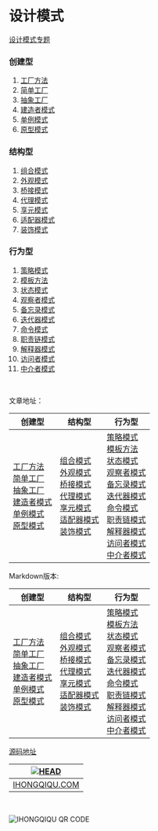 设计模式
=======

[设计模式专题](http://ihongqiqu.com/categories/%E8%AE%BE%E8%AE%A1%E6%A8%A1%E5%BC%8F/) <br>

### 创建型

1. [工厂方法](https://github.com/worthed/OriginBlog/blob/master/articles/FactoryMethodPattern.md)
2. [简单工厂](https://github.com/worthed/OriginBlog/blob/master/articles/SimpleFactoryPattern.md) 
3. [抽象工厂](https://github.com/worthed/OriginBlog/blob/master/articles/AbstractFactoryPattern.md)
4. [建造者模式](https://github.com/worthed/OriginBlog/blob/master/articles/BuilderPattern.md)
5. [单例模式](https://github.com/worthed/OriginBlog/blob/master/articles/SingletonPattern.md)
6. [原型模式](https://github.com/worthed/OriginBlog/blob/master/articles/PrototypePattern.md)

### 结构型

1. [组合模式](https://github.com/worthed/OriginBlog/blob/master/articles/CompositePattern.md) 
2. [外观模式](https://github.com/worthed/OriginBlog/blob/master/articles/FacadePattern.md) 
3. [桥接模式](https://github.com/worthed/OriginBlog/blob/master/articles/BridgePattern.md) 
4. [代理模式](https://github.com/worthed/OriginBlog/blob/master/articles/ProxyPattern.md) 
5. [享元模式](https://github.com/worthed/OriginBlog/blob/master/articles/FlyweightPattern.md)
6. [适配器模式](https://github.com/worthed/OriginBlog/blob/master/articles/AdapterPattern.md) 
7. [装饰模式](https://github.com/worthed/OriginBlog/blob/master/articles/DecoratorPattern.md)

### 行为型

1. [策略模式](https://github.com/worthed/OriginBlog/blob/master/articles/StrategyPattern.md) 
2. [模板方法](https://github.com/worthed/OriginBlog/blob/master/articles/TemplateMethodPattern.md) 
3. [状态模式](https://github.com/worthed/OriginBlog/blob/master/articles/StatePattern.md)
4. [观察者模式](https://github.com/worthed/OriginBlog/blob/master/articles/ObserverPattern.md) 
5. [备忘录模式](https://github.com/worthed/OriginBlog/blob/master/articles/MementoPattern.md) 
6. [迭代器模式](https://github.com/worthed/OriginBlog/blob/master/articles/IteratorPattern.md) 
7. [命令模式](https://github.com/worthed/OriginBlog/blob/master/articles/CommandPattern.md) 
8. [职责链模式](https://github.com/worthed/OriginBlog/blob/master/articles/ChainOfResponsibilityPattern.md) 
9. [解释器模式](https://github.com/worthed/OriginBlog/blob/master/articles/InterpreterPattern.md) 
10. [访问者模式](https://github.com/worthed/OriginBlog/blob/master/articles/VisitorPattern.md) 
11. [中介者模式](https://github.com/worthed/OriginBlog/blob/master/articles/MediatorPattern.md)

<br/>


文章地址：

创建型 | 结构型 | 行为型 
 --- | --- | --- 
[工厂方法](http://ihongqiqu.com/2014/11/21/factorymethodpattern/)<br>[简单工厂](http://ihongqiqu.com/2014/11/22/simplefactorypattern/) <br>[抽象工厂](http://ihongqiqu.com/2014/11/24/abstractfactorypattern/)<br>[建造者模式](http://ihongqiqu.com/2014/11/30/builderpattern/)<br>[单例模式](http://ihongqiqu.com/2014/12/08/singletonpattern/)<br>[原型模式](http://ihongqiqu.com/2014/11/27/prototypepattern/) <br> | [组合模式](http://ihongqiqu.com/2014/12/04/compositepattern/) <br>[外观模式](http://ihongqiqu.com/2014/11/29/facadepattern/) <br>[桥接模式](http://ihongqiqu.com/2014/12/09/bridgepattern/) <br>[代理模式](http://ihongqiqu.com/2014/11/25/proxypattern/) <br>[享元模式](http://ihongqiqu.com/2016/09/19/Flyweight-Pattern/) <br> [适配器模式](http://ihongqiqu.com/2014/12/02/adapterpattern/) <br>[装饰模式](http://ihongqiqu.com/2014/11/20/design-pattern-decorator/) <br> | [策略模式](http://ihongqiqu.com/2014/11/23/strategypattern/) <br>[模板方法](http://ihongqiqu.com/2014/11/28/templatemethodpattern/) <br>[状态模式](http://ihongqiqu.com/2014/11/26/statepattern/) <br> [观察者模式](http://ihongqiqu.com/2014/12/01/observerpattern/) <br>[备忘录模式](http://ihongqiqu.com/2014/12/03/mementopattern/) <br>[迭代器模式](http://ihongqiqu.com/2014/12/05/iteratorpattern/) <br>[命令模式](http://ihongqiqu.com/2016/09/13/Command-Design-Pattern/) <br>[职责链模式](http://ihongqiqu.com/2016/09/13/Chain-of-Responsibility/) <br>[解释器模式](http://ihongqiqu.com/2016/09/14/Interpreter-Pattern/) <br>[访问者模式](http://ihongqiqu.com/2016/09/20/Visitor-Pattern/) <br>[中介者模式](http://ihongqiqu.com/2016/09/18/Mediator-Pattern/) <br> 


Markdown版本:

创建型 | 结构型 | 行为型
---|---|---
[工厂方法](https://github.com/worthed/OriginBlog/blob/master/articles/FactoryMethodPattern.md)<br>[简单工厂](https://github.com/worthed/OriginBlog/blob/master/articles/SimpleFactoryPattern.md) <br>[抽象工厂](https://github.com/worthed/OriginBlog/blob/master/articles/AbstractFactoryPattern.md)<br>[建造者模式](https://github.com/worthed/OriginBlog/blob/master/articles/BuilderPattern.md)<br>[单例模式](https://github.com/worthed/OriginBlog/blob/master/articles/SingletonPattern.md)<br>[原型模式](https://github.com/worthed/OriginBlog/blob/master/articles/PrototypePattern.md) <br> | [组合模式](https://github.com/worthed/OriginBlog/blob/master/articles/CompositePattern.md) <br>[外观模式](https://github.com/worthed/OriginBlog/blob/master/articles/FacadePattern.md) <br>[桥接模式](https://github.com/worthed/OriginBlog/blob/master/articles/BridgePattern.md) <br>[代理模式](https://github.com/worthed/OriginBlog/blob/master/articles/ProxyPattern.md) <br>[享元模式](https://github.com/worthed/OriginBlog/blob/master/articles/FlyweightPattern.md) <br> [适配器模式](https://github.com/worthed/OriginBlog/blob/master/articles/AdapterPattern.md) <br>[装饰模式](https://github.com/worthed/OriginBlog/blob/master/articles/DecoratorPattern.md) <br> | [策略模式](https://github.com/worthed/OriginBlog/blob/master/articles/StrategyPattern.md) <br>[模板方法](https://github.com/worthed/OriginBlog/blob/master/articles/TemplateMethodPattern.md) <br>[状态模式](https://github.com/worthed/OriginBlog/blob/master/articles/StatePattern.md) <br> [观察者模式](https://github.com/worthed/OriginBlog/blob/master/articles/ObserverPattern.md) <br>[备忘录模式](https://github.com/worthed/OriginBlog/blob/master/articles/MementoPattern.md) <br>[迭代器模式](https://github.com/worthed/OriginBlog/blob/master/articles/IteratorPattern.md) <br>[命令模式](https://github.com/worthed/OriginBlog/blob/master/articles/CommandPattern.md) <br>[职责链模式](https://github.com/worthed/OriginBlog/blob/master/articles/ChainOfResponsibilityPattern.md) <br>[解释器模式](https://github.com/worthed/OriginBlog/blob/master/articles/InterpreterPattern.md) <br>[访问者模式](https://github.com/worthed/OriginBlog/blob/master/articles/VisitorPattern.md) <br>[中介者模式](https://github.com/worthed/OriginBlog/blob/master/articles/MediatorPattern.md) <br>

[源码地址](https://github.com/jingle1267/DesignPattern) <br>

| [![HEAD](https://avatars2.githubusercontent.com/u/3887795?v=2&s=120)](http://worthed.com "Visit worthed.com") |
|---|
| [IHONGQIQU.COM](http://ihongqiqu.com) |
<br>

![IHONGQIQU QR CODE](https://raw.githubusercontent.com/jingle1267/OriginBlog/master/images/IHONGQIQU.png)



